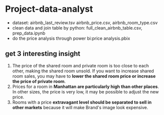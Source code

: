 # Project-data-analyst
- dataset: airbnb_last_review.tsv airbnb_price.csv, airbnb_room_type.csv
- clean data and join table by python: full_clean_airbnb_table.csv, prep_data.ipynb
- do the price analysis through power bi:price analysis.pbix
## get 3 interesting insight
1. The price of the shared room and private room is too close to each other, making the shared room unsold. If you want to increase shared room sales, you may have to __lower the shared room price or increase the price of private room__.
2. Prices for a room in __Manhattan are particularly high than other places__. In other sizes, the price is very low, it may be possible to adjust the new price.
3. Rooms with a price __extravagant level should be separated to sell in other markets__ because it will make Brand's image look expensive.
